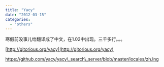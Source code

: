 ```yaml
---
title: "Yacy"
date: "2012-03-15"
categories: 
  - "others"
---
```


寒假前没事儿给翻译成了中文，在1.02中出现。三千多行。。。

[http://gitorious.org/yacy](http://gitorious.org/yacy)

https://github.com/yacy/yacy\_search\_server/blob/master/locales/zh.lng
